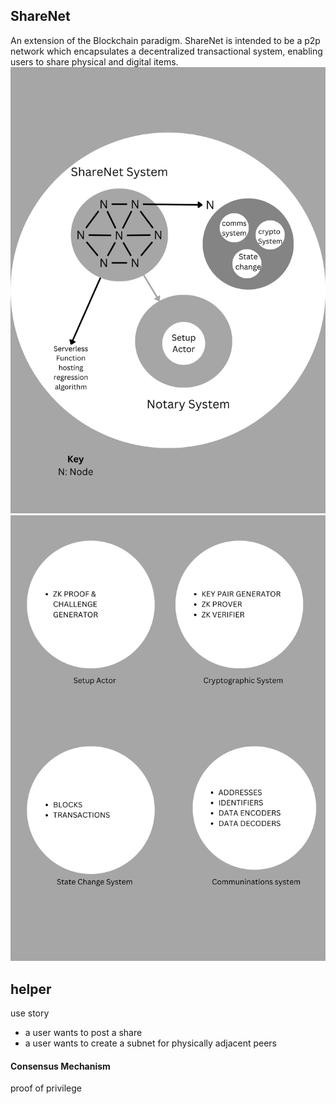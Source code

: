 ## ShareNet
An extension of the Blockchain paradigm. ShareNet is intended to be a p2p network which encapsulates a decentralized transactional system, enabling users to share physical and digital items.
![Diagramatic Overview of ShareNet System](1.png)
![Components](2.png)


## helper
use story
- a user wants to post a share 
- a user wants to create a subnet for physically adjacent peers

#### Consensus Mechanism
proof of privilege
